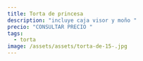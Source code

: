 ```yaml
---
title: Torta de princesa
description: "incluye caja visor y moño "
precio: "CONSULTAR PRECIO "
tags:
  - torta
image: /assets/assets/torta-de-15-.jpg
---
```

